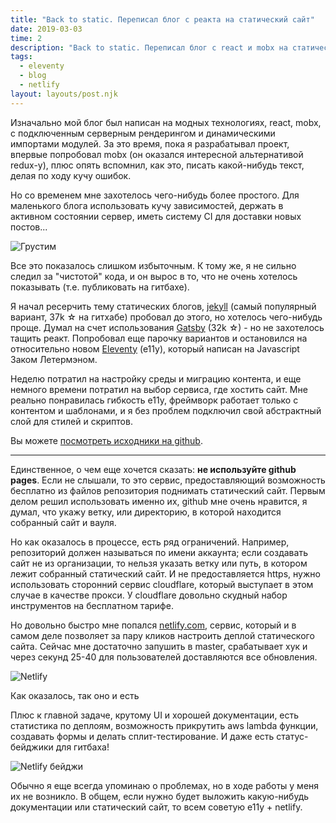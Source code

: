```yaml
---
title: "Back to static. Переписал блог с реакта на статический сайт"
date: 2019-03-03
time: 2
description: "Back to static. Переписал блог с react и mobx на статический сайт"
tags:
  - eleventy
  - blog
  - netlify
layout: layouts/post.njk
---
```


Изначально мой блог был написан на модных технологиях, react, mobx, с подключенным серверным рендерингом и динамическими импортами модулей. За это время, пока я разрабатывал проект, впервые попробовал mobx (он оказался интересной альтернативой redux-у), плюс опять вспомнил, как это, писать какой-нибудь текст, делая по ходу кучу ошибок.

Но со временем мне захотелось чего-нибудь более простого. Для маленького блога использовать кучу зависимостей, держать в активном состоянии сервер, иметь систему CI для доставки новых постов... 

<img
  class="lazyload"
  alt="Грустим"
  src="/assets/images/2019-03-07-back-to-static/0.min.png"
  data-src="/assets/images/notfound.gif" />

Все это показалось слишком избыточным. К тому же, я не сильно следил за "чистотой" кода, и он вырос в то, что не очень хотелось показывать (т.е. публиковать на гитбахе).

Я начал ресерчить тему статических блогов, [jekyll](https://jekyllrb.com/) (самый популярный вариант, 37k ☆ на гитхабе) пробовал до этого, но хотелось чего-нибудь проще. Думал на счет использования [Gatsby](https://www.gatsbyjs.org/) (32k ☆) - но не захотелось тащить реакт. Попробовал еще парочку вариантов и остановился на относительно новом [Eleventy](https://github.com/11ty/eleventy) (e11y), который написан на Javascript Заком Летермэном.

Неделю потратил на настройку среды и миграцию контента, и еще немного времени потратил на выбор сервиса, где хостить сайт. Мне реально понравилась гибкость e11y, фреймворк работает только с контентом и шаблонами, и я без проблем подключил свой абстрактный слой для стилей и скриптов.

Вы можете [посмотреть исходники на github](https://github.com/noveogroup-amorgunov/amorgunov.com).

---

Единственное, о чем еще хочется сказать: **не используйте github pages**. Если не слышали, то это сервис, предоставляющий возможность бесплатно из файлов репозитория поднимать статический сайт. Первым делом решил использовать именно их, github мне очень нравится, я думал, что укажу ветку, или директорию, в которой находится собранный сайт и вауля.

Но как оказалось в процессе, есть ряд ограничений. Например, репозиторий должен называться по имени аккаунта; если создавать сайт не из организации, то нельзя указать ветку или путь, в котором лежит собранный статический сайт. И не предоставляется https, нужно использовать сторонний сервис cloudflare, который выступает в этом случае в качестве прокси. У cloudflare довольно скудный набор инструментов на бесплатном тарифе.

Но довольно быстро мне попался [netlify.com](https://netlify.com), сервис, который и в самом деле позволяет за пару кликов настроить деплой статического сайта. Сейчас мне достаточно запушить в master, срабатывает хук и через секунд 25-40 для пользователей доставляются все обновления. 

<p>
<img
  class="lazyload"
  alt="Netlify"
  src="/assets/images/2019-03-07-back-to-static/1.min.png"
  data-src="/assets/images/2019-03-07-back-to-static/1.jpg" />
</p> 
<div class="image-text">Как оказалось, так оно и есть</div>

Плюс к главной задаче, крутому UI и хорошей документации, есть статистика по деплоям, возможность прикрутить aws lambda функции, создавать формы и делать сплит-тестирование. И даже есть статус-бейджики для гитбаха!
  
<img
  class="lazyload"
  alt="Netlify бейджи"
  src="/assets/images/2019-03-07-back-to-static/2.min.png"
  data-src="/assets/images/2019-03-07-back-to-static/2.png" />

  
Обычно я еще всегда упоминаю о проблемах, но в ходе работы у меня их не возникло. В общем, если нужно будет выложить какую-нибудь документации или статический сайт, то всем советую e11y + netlify.
